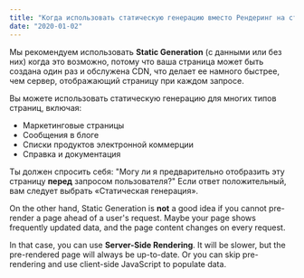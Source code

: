 ```yaml
---
title: "Когда использовать статическую генерацию вместо Рендеринг на стороне сервера"
date: "2020-01-02"
---
```


Мы рекомендуем использовать **Static Generation** (с данными или без них) когда это возможно, потому что ваша страница может быть создана один раз и обслужена CDN, что делает ее намного быстрее, чем сервер, отображающий страницу при каждом запросе.

Вы можете использовать статическую генерацию для многих типов страниц, включая:

- Маркетинговые страницы
- Сообщения в блоге
- Списки продуктов электронной коммерции
- Справка и документация

Ты должен спросить себя: "Могу ли я предварительно отобразить эту страницу **перед** запросом пользователя?" Если ответ положительный, вам следует выбрать «Статическая генерация».

On the other hand, Static Generation is **not** a good idea if you cannot pre-render a page ahead of a user's request. Maybe your page shows frequently updated data, and the page content changes on every request.

In that case, you can use **Server-Side Rendering**. It will be slower, but the pre-rendered page will always be up-to-date. Or you can skip pre-rendering and use client-side JavaScript to populate data.
